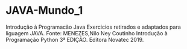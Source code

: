# JAVA-Mundo_1
Introdução à Programacão Java 
Exercicios retirados e adaptados para liguagem JAVA. 
Fonte: MENEZES,Nilo Ney Coutinho Introdução à Programação Python 3ª EDIÇÃO. Editora Novatec 2019.
